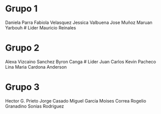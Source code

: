 # Grupo 1

Daniela Parra
Fabiola Velasquez
Jessica Valbuena
Jose Muñoz
Maruan Yarbouh # Lider
Mauricio Reinales

# Grupo 2

Alexa Vizcaino Sanchez
Byron Canga # Lider
Juan Carlos
Kevin Pacheco
Lina Maria Cardona
Anderson

# Grupo 3

Hector G. Prieto
Jorge Casado
Miguel García
Moises Correa
Rogelio Granadino
Sonias Rodriguez
